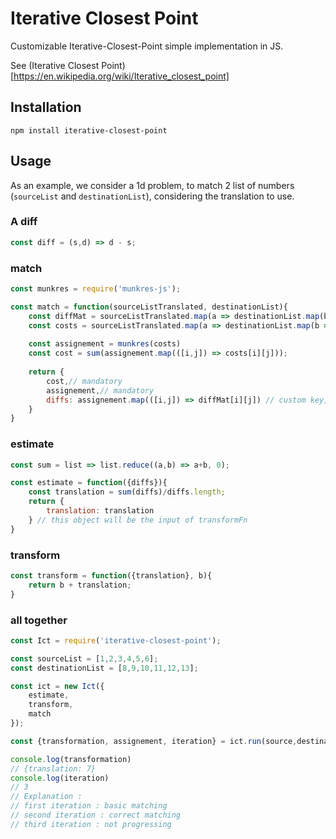 # Iterative Closest Point

Customizable Iterative-Closest-Point simple implementation in JS.

See (Iterative Closest Point)[https://en.wikipedia.org/wiki/Iterative_closest_point]

## Installation

```
npm install iterative-closest-point
```

## Usage

As an example, we consider a 1d problem, to match 2 list of numbers (`sourceList` and `destinationList`), considering the translation to use.

### A diff

```js
const diff = (s,d) => d - s;
```

### match

```js
const munkres = require('munkres-js');

const match = function(sourceListTranslated, destinationList){
	const diffMat = sourceListTranslated.map(a => destinationList.map(b => diff(a,b)))
	const costs = sourceListTranslated.map(a => destinationList.map(b => Math.abs(diff(a,b))))
	
	const assignement = munkres(costs)
	const cost = sum(assignement.map(([i,j]) => costs[i][j]));
	
	return {
		cost,// mandatory
		assignement,// mandatory
		diffs: assignement.map(([i,j]) => diffMat[i][j]) // custom key, we reuse it in estimate
	}
}
```

### estimate

```js
const sum = list => list.reduce((a,b) => a+b, 0);

const estimate = function({diffs}){
	const translation = sum(diffs)/diffs.length;
	return {
		translation: translation
	} // this object will be the input of transformFn
}
```

### transform

```js
const transform = function({translation}, b){
	return b + translation;
}
```
### all together

```js
const Ict = require('iterative-closest-point');

const sourceList = [1,2,3,4,5,6];
const destinationList = [8,9,10,11,12,13];

const ict = new Ict({
	estimate,
	transform,
	match
});

const {transformation, assignement, iteration} = ict.run(source,destination);

console.log(transformation)
// {translation: 7}
console.log(iteration)
// 3
// Explanation : 
// first iteration : basic matching
// second iteration : correct matching
// third iteration : not progressing
```